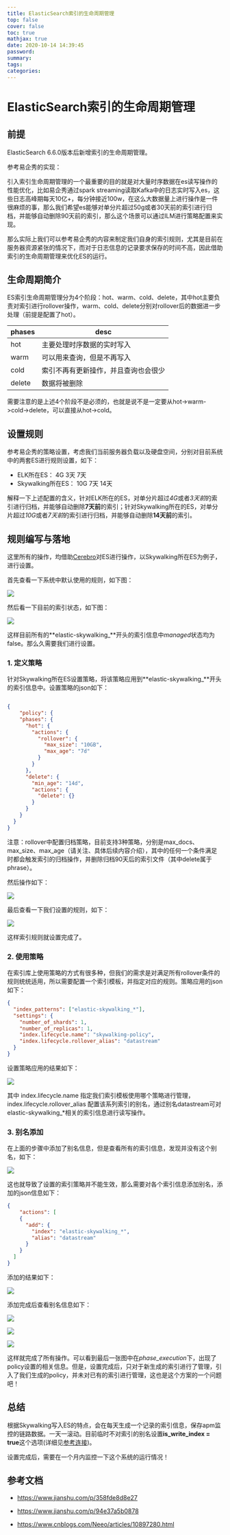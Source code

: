```yaml
---
title: ElasticSearch索引的生命周期管理
top: false
cover: false
toc: true
mathjax: true
date: 2020-10-14 14:39:45
password:
summary:
tags:
categories:
---
```


# ElasticSearch索引的生命周期管理


## 前提

ElasticSearch 6.6.0版本后新增索引的生命周期管理。

参考易企秀的实现：

引入索引生命周期管理的一个最重要的目的就是对大量时序数据在es读写操作的性能优化，比如易企秀通过spark streaming读取Kafka中的日志实时写入es，这些日志高峰期每天10亿+，每分钟接近100w，在这么大数据量上进行操作是一件很麻烦的事，那么我们希望es能够对单分片超过50g或者30天前的索引进行归档，并能够自动删除90天前的索引，那么这个场景可以通过ILM进行策略配置来实现。

那么实际上我们可以参考易企秀的内容来制定我们自身的索引规则，尤其是目前在服务器资源紧张的情况下，而对于日志信息的记录要求保存的时间不高，因此借助索引的生命周期管理来优化ES的运行。

## 生命周期简介

ES索引生命周期管理分为4个阶段：hot、warm、cold、delete，其中hot主要负责对索引进行rollover操作，warm、cold、delete分别对rollover后的数据进一步处理（前提是配置了hot）。

|phases	|desc|
|---------	|----------|
|hot	|主要处理时序数据的实时写入|
|warm	|可以用来查询，但是不再写入|
|cold	|索引不再有更新操作，并且查询也会很少|
|delete	|数据将被删除|

需要注意的是上述4个阶段不是必须的，也就是说不是一定要从hot->warm->cold->delete，可以直接从hot->cold。

## 设置规则

参考易企秀的策略设置，考虑我们当前服务器负载以及硬盘空间，分别对目前系统中的两套ES进行规则设置，如下：

* ELK所在ES： 4G 3天 7天
* Skywalking所在ES： 10G 7天 14天

解释一下上述配置的含义，针对ELK所在的ES，对单分片超过*4G*或者*3天前*的索引进行归档，并能够自动删除**7天前**的索引；针对Skywalking所在的ES，对单分片超过*10G*或者*7天前*的索引进行归档，并能够自动删除**14天前**的索引。

## 规则编写与落地

这里所有的操作，均借助[Cerebro](https://github.com/lmenezes/cerebro)对ES进行操作，以Skywalking所在ES为例子，进行设置。

首先查看一下系统中默认使用的规则，如下图：

![](系统内默认的策略信息.png)

然后看一下目前的索引状态，如下图：

![](当前索引未被管理.png)

这样目前所有的**elastic-skywalking_**开头的索引信息中*managed*状态均为false。那么久需要我们进行设置。

### 1. 定义策略

针对Skywalking所在ES设置策略，将该策略应用到**elastic-skywalking_**开头的索引信息中。设置策略的json如下：

```json

{  
    "policy": {                       
    "phases": {
      "hot": {                      
        "actions": {
          "rollover": {             
            "max_size": "10GB",
            "max_age": "7d"
          }
        }
      },
      "delete": {
        "min_age": "14d",           
        "actions": {
          "delete": {}              
        }
      }
    }
  }
}

```

注意：rollover中配置归档策略，目前支持3种策略，分别是max_docs、max_size、max_age（请关注、具体后续内容介绍），其中的任何一个条件满足时都会触发索引的归档操作，并删除归档90天后的索引文件（其中delete属于phrase）。

然后操作如下：

![](索引保留规则设置.png)

最后查看一下我们设置的规则，如下：

![](索引规则设置结果.png)

这样索引规则就设置完成了。

### 2. 使用策略

在索引库上使用策略的方式有很多种，但我们的需求是对满足所有rollover条件的规则统统适用，所以需要配置一个索引模板，并指定对应的规则。策略应用的json如下：

```json
{
  "index_patterns": ["elastic-skywalking_*"],                 
  "settings": {
    "number_of_shards": 1,
    "number_of_replicas": 1,
    "index.lifecycle.name": "skywalking-policy",      
    "index.lifecycle.rollover_alias": "datastream"    
  }
}

```

设置策略应用的结果如下：

![](索引策略应用.png)

其中 index.lifecycle.name 指定我们索引模板使用哪个策略进行管理，index.lifecycle.rollover_alias 配置该系列索引的别名，通过别名datastream可对elastic-skywalking_*相关的索引信息进行读写操作。

### 3. 别名添加

在上面的步骤中添加了别名信息，但是查看所有的索引信息，发现并没有这个别名，如下：

![](别名信息查询.png)

这也就导致了设置的索引策略并不能生效，那么需要对各个索引信息添加别名，添加的json信息如下：

```json
{
    "actions": [
    {
      "add": {
        "index": "elastic-skywalking_*",
        "alias": "datastream"
      }
    }
  ]
}

```

添加的结果如下：

![](别名信息添加.png)

添加完成后查看别名信息如下：

![](别名信息查看.png)

![](别名信息查看3.png)

![](别名信息查看2.png)

这样就完成了所有操作。可以看到最后一张图中在*phase_execution*下，出现了policy设置的相关信息。但是，设置完成后，只对于新生成的索引进行了管理，引入了我们生成的policy，并未对已有的索引进行管理，这也是这个方案的一个问题吧！

## 总结

根据Skywalking写入ES的特点，会在每天生成一个记录的索引信息，保存apm监控的链路数据。一天一滚动。目前临时不对索引的别名设置**is_write_index = true**这个选项(详细见[参考连接](https://www.elastic.co/guide/en/elasticsearch/reference/master/indices-aliases.html))。

设置完成后，需要在一个月内监控一下这个系统的运行情况！

<!-- 由于别名操作索引时，同一时刻只能有一个索引被写，所以还需要设置 is_write_index = true 。

curl -X PUT "localhost:9200/datastream-000001" -H 'Content-Type: application/json' -d'
{
  "aliases": {
    "datastream": {
      "is_write_index": true
    }
  }
}
' 
--> 

## 参考文档

* https://www.jianshu.com/p/358fde8d8e27

* https://www.jianshu.com/p/94e37a5b0878

* https://www.cnblogs.com/Neeo/articles/10897280.html